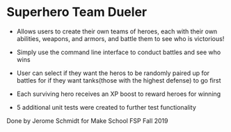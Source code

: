 # Superhero Team Dueler #

* Allows users to create their own teams of heroes, each with their own abilities, weapons, and armors, and battle them to see who is victorious!

* Simply use the command line interface to conduct battles and see who wins

* User can select if they want the heros to be randomly paired up for battles for if they want tanks(those with the highest defense) to go first

* Each surviving hero receives an XP boost to reward heroes for winning

* 5 additional unit tests were created to further test functionality


Done by Jerome Schmidt for Make School FSP Fall 2019
